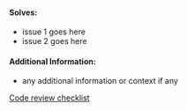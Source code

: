 #### Solves:
- issue 1 goes here
- issue 2 goes here

#### Additional Information:
- any additional information or context if any

[Code review checklist](https://github.com/op-analytics/NYT-Media-Analytics/wiki/Code-Review-Checklist)
